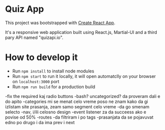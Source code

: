 # Quiz App

This project was bootstrapped with [Create React App](https://github.com/facebook/create-react-app).

It's a responsive web application built using React.js, Martial-UI and a third pary API named "quizapi.io".

# How to develop it

- Run `npm install` to install node modules
- Run `npm start` to run it locally, it will open automatclly on your browser on `localhost:3000` port
- Run `npm run build` for a production build

-fix the required kaj radio buttons
-bash? uncategorized? da proveram dali e do apito
-categories mi se menat celo vreme poso ne znam kako da gi izlistam site prasanja, zeam samo segment celo vreme
-da go smenam selecto
-nav, i/ili celosno design
-event listener za da succeess ako e povise od 50%
-routes
-da filtriram i po tags
-prasanjata da se pojavuvat edno po drugo i da ima prev i next